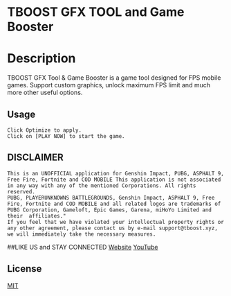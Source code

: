 # TBOOST GFX TOOL and Game Booster
# Description

TBOOST  GFX Tool & Game Booster is a game tool designed for FPS mobile games. Support custom graphics, unlock maximum FPS limit and much more other useful options.

## Usage

```
Click Optimize to apply.
Click on [PLAY NOW] to start the game.
```

## DISCLAIMER
```
This is an UNOFFICIAL application for Genshin Impact, PUBG, ASPHALT 9, Free Fire, Fortnite and COD MOBILE This application is not associated in any way with any of the mentioned Corporations. All rights reserved.
PUBG, PLAYERUNKNOWNS BATTLEGROUNDS, Genshin Impact, ASPHALT 9, Free Fire, Fortnite and COD MOBILE and all related logos are trademarks of PUBG Corporation, Gameloft, Epic Games, Garena, miHoYo Limited and their  affiliates."
If you feel that we have violated your intellectual property rights or any other agreement, please contact us by e-mail support@tboost.xyz, we will immediately take the necessary measures.
```
##LIKE US and STAY CONNECTED
[Website](https://www.tboost.xyz)
[YouTube](https://www.youtube.com/channel/UCW316YA08yLLJUGeA3vN0mw/)


## License
[MIT](https://choosealicense.com/licenses/mit/)
